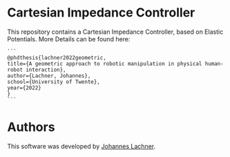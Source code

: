 # Cartesian Impedance Controller
This repository contains a Cartesian Impedance Controller, based on Elastic Potentials. More Details can be found here:

    ```
    @phdthesis{lachner2022geometric,
    title={A geometric approach to robotic manipulation in physical human-robot interaction},
    author={Lachner, Johannes},
    school={University of Twente},
    year={2022}
    }
    ```

# Authors
This software was developed by [Johannes Lachner](https://jlachner.github.io/).